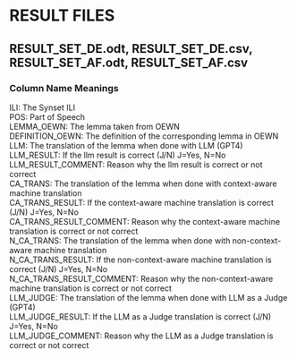 # RESULT FILES 
## RESULT_SET_DE.odt, RESULT_SET_DE.csv, RESULT_SET_AF.odt, RESULT_SET_AF.csv
### Column Name Meanings
ILI: The Synset ILI  
POS: Part of Speech  
LEMMA_OEWN: The lemma taken from OEWN  
DEFINITION_OEWN: The definition of the corresponding lemma in OEWN  
LLM: The translation of the lemma when done with LLM (GPT4)  
LLM_RESULT: If the llm result is correct (J/N) J=Yes, N=No  
LLM_RESULT_COMMENT: Reason why the llm result is correct or not correct  
CA_TRANS: The translation of the lemma when done with context-aware machine translation  
CA_TRANS_RESULT: If the context-aware machine translation is correct (J/N) J=Yes, N=No  
CA_TRANS_RESULT_COMMENT: Reason why the context-aware machine translation is correct or not correct  
N_CA_TRANS: The translation of the lemma when done with non-context-aware machine translation  
N_CA_TRANS_RESULT: If the non-context-aware machine translation is correct (J/N) J=Yes, N=No  	
N_CA_TRANS_RESULT_COMMENT: Reason why the non-context-aware machine translation is correct or not correct  
LLM_JUDGE: The translation of the lemma when done with LLM as a Judge (GPT4)  
LLM_JUDGE_RESULT: If the LLM as a Judge translation is correct (J/N) J=Yes, N=No  
LLM_JUDGE_COMMENT: Reason why the LLM as a Judge translation is correct or not correct  



